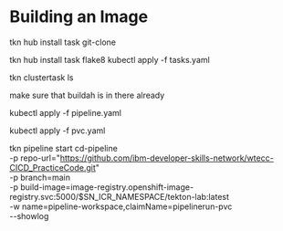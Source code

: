 # Building an Image

tkn hub install task git-clone

tkn hub install task flake8
kubectl apply -f tasks.yaml

tkn clustertask ls

make sure that buildah is in there already

kubectl apply -f pipeline.yaml

kubectl apply -f pvc.yaml

tkn pipeline start cd-pipeline \
    -p repo-url="https://github.com/ibm-developer-skills-network/wtecc-CICD_PracticeCode.git" \
    -p branch=main \
    -p build-image=image-registry.openshift-image-registry.svc:5000/$SN_ICR_NAMESPACE/tekton-lab:latest \
    -w name=pipeline-workspace,claimName=pipelinerun-pvc \
    --showlog